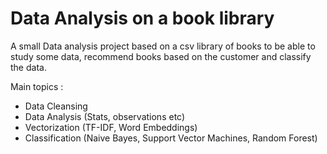 # Data Analysis on a book library

A small Data analysis project based on a csv library of books to be able to study some data, recommend books based on the customer and classify the data.

Main topics : 
- Data Cleansing  
- Data Analysis (Stats, observations etc)
- Vectorization (TF-IDF, Word Embeddings)
- Classification (Naive Bayes, Support Vector Machines, Random Forest)
